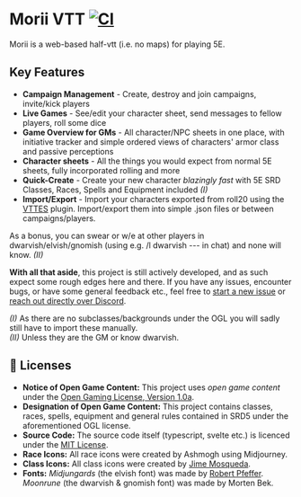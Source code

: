 # Morii VTT [![CI](https://github.com/Ashmogh/morii-vtt/actions/workflows/main.yml/badge.svg)](https://github.com/Ashmogh/morii-vtt/actions/workflows/main.yml)
Morii is a web-based half-vtt (i.e. no maps) for playing 5E.

## Key Features
- **Campaign Management** - Create, destroy and join campaigns, invite/kick players
- **Live Games** - See/edit your character sheet, send messages to fellow players, roll some dice
- **Game Overview for GMs** - All character/NPC sheets in one place, with initiative tracker and simple ordered views of characters' armor class and passive perceptions
- **Character sheets** - All the things you would expect from normal 5E sheets, fully incorporated rolling and more
- **Quick-Create** - Create your new character *blazingly fast* with 5E SRD Classes, Races, Spells and Equipment included *(I)*
- **Import/Export** - Import your characters exported from roll20 using the [VTTES](https://github.com/justas-d/roll20-enhancement-suite) plugin. Import/export them into simple .json files or between campaigns/players.

As a bonus, you can swear or w/e at other players in dwarvish/elvish/gnomish (using e.g. /l dwarvish --- in chat) and none will know. *(II)*

**With all that aside**, this project is still actively developed, and as such expect some rough edges here and there. If you have any issues, encounter bugs, or have some general feedback etc., feel free to [start a new issue](https://github.com/Ashmogh/morii-vtt/issues/new) or [reach out directly over Discord](https://discord.com/invite/MhKxwkRpEU).

*(I)* As there are no subclasses/backgrounds under the OGL you will sadly still have to import these manually.\
*(II)* Unless they are the GM or know dwarvish.

## 📝 Licenses
-   **Notice of Open Game Content:** This project uses *open game content* under the [Open Gaming License, Version 1.0a](Legal.md).
-   **Designation of Open Game Content:** This project contains classes, races, spells, equipment and general rules contained in SRD5 under the aforementioned OGL license.
-   **Source Code:** The source code itself (typescript, svelte etc.) is licenced under the [MIT License](https://github.com/Ashmogh/morii-vtt/blob/main/LICENSE).
-   **Race Icons:** All race icons were created by Ashmogh using Midjourney.
-   **Class Icons:** All class icons were created by [Jime Mosqueda](https://www.artstation.com/jimemosqueda).
-   **Fonts:** *Midjungards* (the elvish font) was made by [Robert Pfeffer](http://robert-pfeffer.net). *Moonrune* (the dwarvish & gnomish font) was made by Morten Bek.
